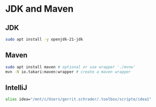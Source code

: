 # JDK and Maven

## JDK

```bash
sudo apt install -y openjdk-21-jdk
```

## Maven

```bash
sudo apt install maven # optional or use wrapper './mvnw'
mvn -N io.takari:maven:wrapper # create a maven wrapper
```

## IntelliJ

```bash
alias idea="/mnt/c/Users/gerrit.schrader/.toolbox/scripte/idea1"
```

